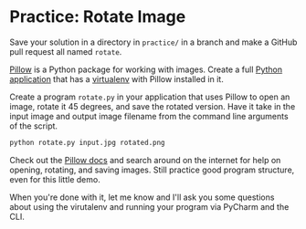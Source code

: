 # Practice: Rotate Image

Save your solution in a directory in `practice/` in a branch and make a GitHub pull request all named `rotate`.

[Pillow](https://python-pillow.org) is a Python package for working with images.
Create a full [Python application](/notes/py-app-structure.md) that has a [virtualenv](/notes/py-virtualenv.md) with Pillow installed in it.

Create a program `rotate.py` in your application that uses Pillow to open an image, rotate it 45 degrees, and save the rotated version.
Have it take in the input image and output image filename from the command line arguments of the script.

```bash
python rotate.py input.jpg rotated.png
```

Check out the [Pillow docs](http://pillow.readthedocs.io/) and search around on the internet for help on opening, rotating, and saving images.
Still practice good program structure, even for this little demo.

When you're done with it, let me know and I'll ask you some questions about using the virutalenv and running your program via PyCharm and the CLI.
